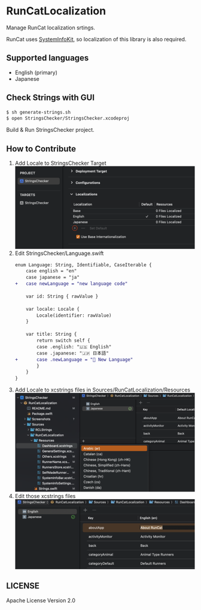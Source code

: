 # RunCatLocalization

Manage RunCat localization srtings.

RunCat uses [SystemInfoKit](https://github.com/Kyome22/SystemInfoKit), so localization of this library is also required.

## Supported languages

- English (primary)
- Japanese

## Check Strings with GUI

```sh
$ sh generate-strings.sh
$ open StringsChecker/StringsChecker.xcodeproj
```

Build & Run StringsChecker project.

## How to Contribute

1. Add Locale to StringsChecker Target  
   <img src="Screenshots/add-locale-to-target.png" width="500px" />
2. Edit StringsChecker/Language.swift  
   ```diff swift
   enum Language: String, Identifiable, CaseIterable {
       case english = "en"
       case japanese = "ja"
   +   case newLanguage = "new language code"
   
       var id: String { rawValue }
   
       var locale: Locale {
           Locale(identifier: rawValue)
       }
   
       var title: String {
           return switch self {
           case .english: "🇺🇸 English"
           case .japanese: "🇯🇵 日本語"
   +       case .newLanguage = "🏁 New Language"
           }
       }
   }
   ```
3. Add Locale to xcstrings files in Sources/RunCatLocalization/Resources  
   <img src="Screenshots/add-locale-to-xcstrings.png" width="500px" />
4. Edit those xcstrings files  
   <img src="Screenshots/edit-xcstrings.png" width="500px" />

## LICENSE

Apache License Version 2.0
